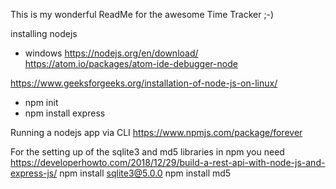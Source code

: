 This is my wonderful ReadMe for the awesome Time Tracker ;-)

installing nodejs
* windows
  https://nodejs.org/en/download/
  https://atom.io/packages/atom-ide-debugger-node


https://www.geeksforgeeks.org/installation-of-node-js-on-linux/
* npm init
* npm install express

Running a nodejs app via CLI
https://www.npmjs.com/package/forever


For the setting up of the sqlite3 and md5 libraries in npm you need
https://developerhowto.com/2018/12/29/build-a-rest-api-with-node-js-and-express-js/
npm install sqlite3@5.0.0
npm install md5
